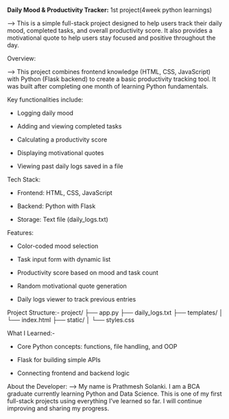 **Daily Mood & Productivity Tracker:** 
1st project(4week python learnings)

--> This is a simple full-stack project designed to help users track their daily mood, completed tasks, and overall productivity score. It also provides a motivational quote to help users stay focused and positive throughout the day.

Overview:

--> This project combines frontend knowledge (HTML, CSS, JavaScript) with Python (Flask backend) to create a basic productivity tracking tool. It was built after completing one month of learning Python fundamentals.

Key functionalities include:

- Logging daily mood

- Adding and viewing completed tasks

- Calculating a productivity score

- Displaying motivational quotes

- Viewing past daily logs saved in a file

Tech Stack: 

- Frontend: HTML, CSS, JavaScript

- Backend: Python with Flask

- Storage: Text file (daily_logs.txt)

Features:

- Color-coded mood selection

- Task input form with dynamic list

- Productivity score based on mood and task count

- Random motivational quote generation

- Daily logs viewer to track previous entries

Project Structure:-
project/
├── app.py
├── daily_logs.txt
├── templates/
│   └── index.html
├── static/
│   └── styles.css

What I Learned:- 

- Core Python concepts: functions, file handling, and OOP

- Flask for building simple APIs

- Connecting frontend and backend logic


About the Developer:
--> My name is Prathmesh Solanki. I am a BCA graduate currently learning Python and Data Science. This is one of my first full-stack projects using everything I’ve learned so far. I will continue improving and sharing my progress.



